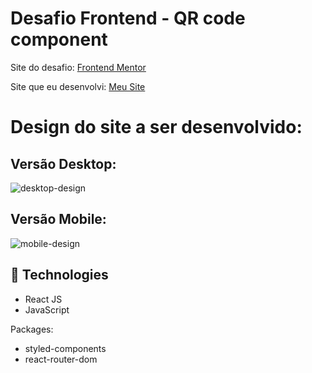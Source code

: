 # Desafio Frontend - QR code component

Site do desafio: <a href="https://www.frontendmentor.io/challenges/qr-code-component-iux_sIO_H" target="_blank">Frontend Mentor</a>

Site que eu desenvolvi: <a href="https://qrcode-challenge.vercel.app/" target="_blank">Meu Site</a>


# Design do site a ser desenvolvido:
## Versão Desktop:

![desktop-design](https://user-images.githubusercontent.com/49801321/157365753-d095e487-a26e-4c8e-9725-464a9b7a2128.jpg)

## Versão Mobile:

![mobile-design](https://user-images.githubusercontent.com/49801321/157365994-f4675a31-6a1a-4585-ac76-443b659d4145.jpg)

## 🚀  Technologies

-   React JS
-   JavaScript

Packages:

-   styled-components
-   react-router-dom
